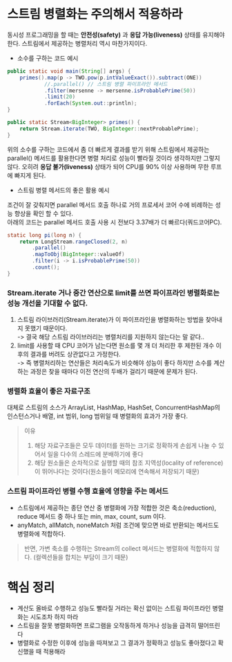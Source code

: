# 스트림 병렬화는 주의해서 적용하라

동시성 프로그래밍을 할 때는 **안전성(safety)** 과 **응답 가능(liveness)** 상태를 유지해야 한다. 스트림에서 제공하는 병렬처리 역시 마찬가지이다.

- 소수를 구하는 코드 예시

```java
public static void main(String[] args) {
    primes().map(p -> TWO.pow(p.intValueExact()).subtract(ONE))
            //.parallel() // 스트림 병렬 파이프라인 메서드
            .filter(mersenne -> mersenne.isProbablePrime(50))
            .limit(20)
            .forEach(System.out::println);
}

public static Stream<BigInteger> primes() {
    return Stream.iterate(TWO, BigInteger::nextProbablePrime);
}
```

위의 소수를 구하는 코드에서 좀 더 빠르게 결과를 받기 위해 스트림에서 제공하는 parallel() 메서드를 활용한다면 
병렬 처리로 성능이 빨라질 것이라 생각하지만 그렇지 않다. 오히려 **응답 불가(liveness)** 상태가 되어 CPU를 90% 이상 사용하며 무한 루프에 빠지게 된다.

- 스트림 병렬 메서드의 좋은 활용 예시

조건이 잘 갖춰지면 parallel 메서드 호출 하나로 거의 프로세서 코어 수에 비례하는 성능 향상을 확인 할 수 있다.<br>
아래의 코드는 parallel 메서드 호출 사용 시 전보다 3.37배가 더 빠르다(쿼드코어PC).

```java
static long pi(long n) {
	return LongStream.rangeClosed(2, n)
		.parallel()
		.mapToObj(BigInteger::valueOf)
		.filter(i -> i.isProbablePrime(50))
		.count();
}
```

### Stream.iterate 거나 중간 연산으로 limit를 쓰면 파이프라인 병렬화로는 성능 개선을 기대할 수 없다.

1. 스트림 라이브러리(Stream.iterate)가 이 파이프라인을 병렬화하는 방법을 찾아내지 못했기 때문이다.<br>
-> 결국 해당 스트림 라이브러리는 병렬처리를 지원하지 않는다는 말 같다..
2. limit를 사용할 때 CPU 코어가 남는다면 원소를 몇 개 더 처리한 후 제한된 개수 이후의 결과를 버려도 상관없다고 가정한다.<br>
-> 즉 병렬처리하는 연산들은 처리속도가 비슷해야 성능이 좋다 하지만 소수를 계산하는 과정은 찾을 때마다 이전 연산의 두배가 걸리기 때문에 문제가 된다.

### 병렬화 효율이 좋은 자료구조

대체로 스트림의 소스가 ArrayList, HashMap, HashSet, ConcurrentHashMap의 인스턴스거나 배열, int 범위, long 범위일 때 
병렬화의 효과가 가장 좋다.

>이유<br>
>1. 해당 자료구조들은 모두 데이터를 원하는 크기로 정확하게 손쉽게 나눌 수 있어서 일을 다수의 스레드에 분배하기에 좋다<br>
>2. 해당 원소들은 순차적으로 실행할 때의 참조 지역성(locality of reference)이 뛰어나다는 것이다(원소들이 메모리에 연속해서 저장되기 때문)

### 스트림 파이프라인 병렬 수행 효율에 영향을 주는 메서드

- 스트림에서 제공하는 종단 연산 중 병렬화에 가장 적합한 것은 축소(reduction), reduce 메서드 중 하나 또는 min, max, count, sum 이다.
- anyMatch, allMatch, noneMatch 처럼 조건에 맞으면 바로 반환되는 메서드도 병렬화에 적합하다. 

>반면, 가변 축소를 수행하는 Stream의 collect 메서드는 병렬화에 적합하지 않다.
(컬렉션들을 합치는 부담이 크기 때문)

# 핵심 정리

- 계산도 올바로 수행하고 성능도 빨라질 거라는 확신 없이는 스트림 파이프라인 병렬화는 시도조차 하지 마라
- 스트림을 잘못 병렬화하면 프로그램을 오작동하게 하거나 성능을 급격히 떨어뜨린다
- 병렬화로 수정한 이후에 성능을 따져보고 그 결과가 정확하고 성능도 좋아졌다고 확신했을 때 적용해라
